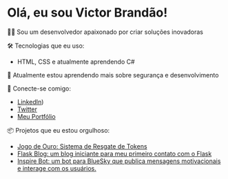 # Olá, eu sou Victor Brandão!

👨‍💻 Sou um desenvolvedor apaixonado por criar soluções inovadoras

🛠️ Tecnologias que eu uso:
- HTML, CSS e atualmente aprendendo C#

🌱 Atualmente estou aprendendo mais sobre segurança e desenvolvimento


🔗 Conecte-se comigo:
- [LinkedIn](https://www.linkedin.com/in/victorbrandaao/))
- [Twitter](https://twitter.com/vitubrandao)
- [Meu Portfólio](https://victorbrandaao.github.io/Portfolio_Novo/)

📦 Projetos que eu estou orgulhoso:
- [Jogo de Ouro: Sistema de Resgate de Tokens](https://github.com/seu_username/jogo-de-ouro)
- [Flask Blog: um blog iniciante para meu primeiro contato com o Flask](https://github.com/victorbrandaao/Flask_blog)
- [Inspire Bot: um bot para BlueSky que publica mensagens motivacionais e interage com os usuários.](https://github.com/victorbrandaao/InspireBot)
